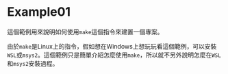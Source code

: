 # Example01
這個範例用來說明如何使用`make`這個指令來建置一個專案。

由於`make`是Linux上的指令，假如想在Windows上想玩玩看這個範例，可以安裝`WSL`或`msys2`。這個範例只是簡單介紹怎麼使用`make`，所以就不另外說明怎麼在`WSL`和`msys2`安裝過程。

